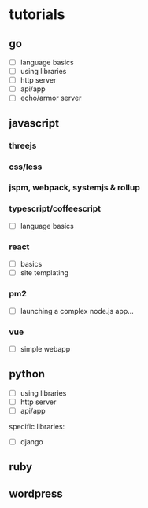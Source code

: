 # tutorials

## go
- [ ] language basics
- [ ] using libraries
- [ ] http server
- [ ] api/app
- [ ] echo/armor server

## javascript

### threejs
### css/less
### jspm, webpack, systemjs & rollup
### typescript/coffeescript
- [ ] language basics
### react
- [ ] basics
- [ ] site templating
### pm2
- [ ] launching a complex node.js app...
### vue
- [ ] simple webapp

## python
- [ ] using libraries
- [ ] http server
- [ ] api/app

specific libraries:
- [ ] django


## ruby



## wordpress

